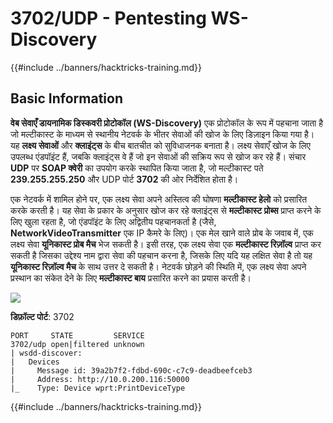 # 3702/UDP - Pentesting WS-Discovery

{{#include ../banners/hacktricks-training.md}}

## Basic Information

**वेब सेवाएँ डायनामिक डिस्कवरी प्रोटोकॉल (WS-Discovery)** एक प्रोटोकॉल के रूप में पहचाना जाता है जो मल्टीकास्ट के माध्यम से स्थानीय नेटवर्क के भीतर सेवाओं की खोज के लिए डिज़ाइन किया गया है। यह **लक्ष्य सेवाओं** और **क्लाइंट्स** के बीच बातचीत को सुविधाजनक बनाता है। लक्ष्य सेवाएँ खोज के लिए उपलब्ध एंडपॉइंट हैं, जबकि क्लाइंट्स वे हैं जो इन सेवाओं की सक्रिय रूप से खोज कर रहे हैं। संचार **UDP** पर **SOAP क्वेरी** का उपयोग करके स्थापित किया जाता है, जो मल्टीकास्ट पते **239.255.255.250** और UDP पोर्ट **3702** की ओर निर्देशित होता है।

एक नेटवर्क में शामिल होने पर, एक लक्ष्य सेवा अपने अस्तित्व की घोषणा **मल्टीकास्ट हेलो** को प्रसारित करके करती है। यह सेवा के प्रकार के अनुसार खोज कर रहे क्लाइंट्स से **मल्टीकास्ट प्रोब्स** प्राप्त करने के लिए खुला रहता है, जो एंडपॉइंट के लिए अद्वितीय पहचानकर्ता है (जैसे, **NetworkVideoTransmitter** एक IP कैमरे के लिए)। एक मेल खाने वाले प्रोब के जवाब में, एक लक्ष्य सेवा **यूनिकास्ट प्रोब मैच** भेज सकती है। इसी तरह, एक लक्ष्य सेवा एक **मल्टीकास्ट रिज़ॉल्व** प्राप्त कर सकती है जिसका उद्देश्य नाम द्वारा सेवा की पहचान करना है, जिसके लिए यदि यह लक्षित सेवा है तो यह **यूनिकास्ट रिज़ॉल्व मैच** के साथ उत्तर दे सकती है। नेटवर्क छोड़ने की स्थिति में, एक लक्ष्य सेवा अपने प्रस्थान का संकेत देने के लिए **मल्टीकास्ट बाय** प्रसारित करने का प्रयास करती है।

![](<../images/image (689).png>)

**डिफ़ॉल्ट पोर्ट**: 3702
```
PORT     STATE         SERVICE
3702/udp open|filtered unknown
| wsdd-discover:
|   Devices
|     Message id: 39a2b7f2-fdbd-690c-c7c9-deadbeefceb3
|     Address: http://10.0.200.116:50000
|_    Type: Device wprt:PrintDeviceType
```
{{#include ../banners/hacktricks-training.md}}
